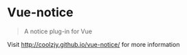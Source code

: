 # Vue-notice
> A notice plug-in for Vue

Visit http://coolzjy.github.io/vue-notice/ for more information
